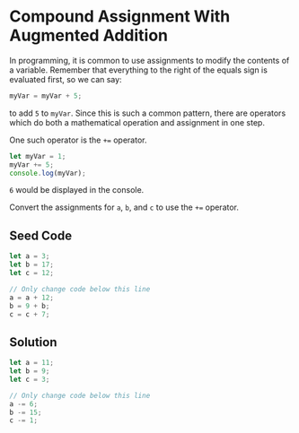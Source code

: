 # Compound Assignment With Augmented Addition

In programming, it is common to use assignments to modify the contents of a variable. Remember that everything to the right of the equals sign is evaluated first, so we can say:

```javascript
myVar = myVar + 5;
```

to add `5` to `myVar`. Since this is such a common pattern, there are operators which do both a mathematical operation and assignment in one step.

One such operator is the `+=` operator.

```javascript
let myVar = 1;
myVar += 5;
console.log(myVar);
```

`6` would be displayed in the console.

Convert the assignments for `a`, `b`, and `c` to use the `+=` operator.

## Seed Code

```javascript
let a = 3;
let b = 17;
let c = 12;

// Only change code below this line
a = a + 12;
b = 9 + b;
c = c + 7;
```

## Solution

```javascript
let a = 11;
let b = 9;
let c = 3;

// Only change code below this line
a -= 6;
b -= 15;
c -= 1;
```